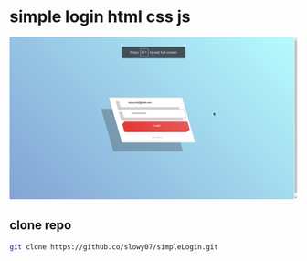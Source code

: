 # simple login html css js
![wehey](https://github.com/slowy07/simple3dLogin/blob/main/screen/screen1.png?raw=true)
## clone repo
```bash
git clone https://github.co/slowy07/simpleLogin.git
```
